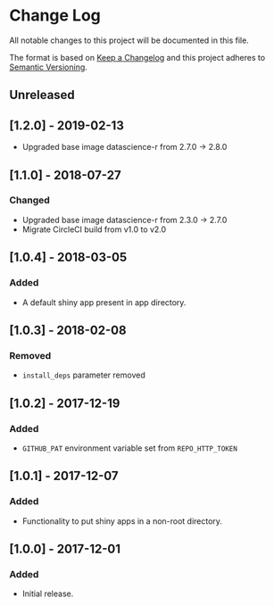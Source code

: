 # Change Log
All notable changes to this project will be documented in this file.

The format is based on [Keep a Changelog](http://keepachangelog.com/)
and this project adheres to [Semantic Versioning](http://semver.org/).

## Unreleased

## [1.2.0] - 2019-02-13

- Upgraded base image datascience-r from 2.7.0 -> 2.8.0

## [1.1.0] - 2018-07-27

### Changed
- Upgraded base image datascience-r from 2.3.0 -> 2.7.0
- Migrate CircleCI build from v1.0 to v2.0

## [1.0.4] - 2018-03-05

### Added
- A default shiny app present in app directory.

## [1.0.3] - 2018-02-08

### Removed
- `install_deps` parameter removed

## [1.0.2] - 2017-12-19

### Added
- `GITHUB_PAT` environment variable set from `REPO_HTTP_TOKEN`

## [1.0.1] - 2017-12-07

### Added
- Functionality to put shiny apps in a non-root directory.

## [1.0.0] - 2017-12-01

### Added
- Initial release.
